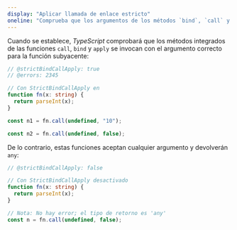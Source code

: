 ```yaml
---
display: "Aplicar llamada de enlace estricto"
oneline: "Comprueba que los argumentos de los métodos `bind`, `call` y `apply` coincidan con la función original."
---
```


Cuando se establece, *TypeScript* comprobará que los métodos integrados de las funciones `call`, `bind` y `apply` se invocan con el argumento correcto para la función subyacente:

```ts twoslash
// @strictBindCallApply: true
// @errors: 2345

// Con StrictBindCallApply en
function fn(x: string) {
  return parseInt(x);
}

const n1 = fn.call(undefined, "10");

const n2 = fn.call(undefined, false);
```

De lo contrario, estas funciones aceptan cualquier argumento y devolverán `any`:

```ts twoslash
// @strictBindCallApply: false

// Con StrictBindCallApply desactivado
function fn(x: string) {
  return parseInt(x);
}

// Nota: No hay error; el tipo de retorno es 'any'
const n = fn.call(undefined, false);
```
